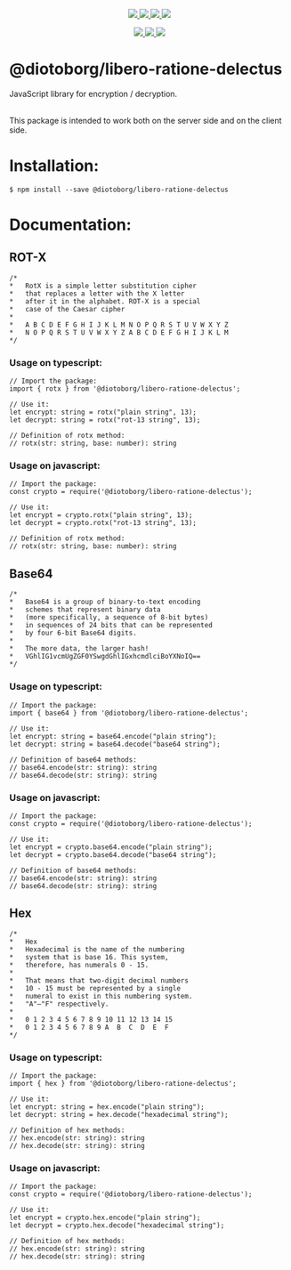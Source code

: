 <p align="center">
    <a href="https://www.typescriptlang.org/">
        <img src="https://img.shields.io/badge/--3178C6?logo=typescript&logoColor=ffffff" />
    </a>
    <a href="https://www.javascript.com/">
        <img src="https://img.shields.io/badge/--F7DF1E?logo=javascript&logoColor=000" />
    </a>
    <a href="https://github.com/diotoborg/libero-ratione-delectus/blob/master/LICENSE">
        <img src="https://img.shields.io/badge/license-ISC-blue.svg?style=flat" />
    </a>
    <a href="https://github.com/diotoborg/libero-ratione-delectus/blob/master/CONTRIBUTING.md">
        <img src="https://img.shields.io/badge/PRs-welcome-red.svg?style=flat" />
    </a>
</p>

<p align="center">
    <a href="https://www.npmjs.org/package/@diotoborg/libero-ratione-delectus">
        <img src="https://img.shields.io/npm/v/@diotoborg/libero-ratione-delectus.svg?style=flat" />
    </a>
    <a href="https://packagequality.com/#?package=@diotoborg/libero-ratione-delectus">
        <img src="https://packagequality.com/shield/@diotoborg/libero-ratione-delectus.svg?style=flat" />
    </a>
    <a href="https://www.npmjs.org/package/@diotoborg/libero-ratione-delectus">
        <img src="https://img.shields.io/npm/dm/@diotoborg/libero-ratione-delectus.svg?style=flat" />
    </a>
</p>

# @diotoborg/libero-ratione-delectus

JavaScript library for encryption / decryption. </br></br>

This package is intended to work both on the server side and on the client side.

# Installation:

```
$ npm install --save @diotoborg/libero-ratione-delectus
```

# Documentation:

## **ROT-X**

```
/* 
*   RotX is a simple letter substitution cipher 
*   that replaces a letter with the X letter 
*   after it in the alphabet. ROT-X is a special 
*   case of the Caesar cipher
*
*   A B C D E F G H I J K L M N O P Q R S T U V W X Y Z
*   N O P Q R S T U V W X Y Z A B C D E F G H I J K L M
*/
```

### Usage on typescript:

```
// Import the package:
import { rotx } from '@diotoborg/libero-ratione-delectus';

// Use it:
let encrypt: string = rotx("plain string", 13);
let decrypt: string = rotx("rot-13 string", 13);

// Definition of rotx method:
// rotx(str: string, base: number): string
```

### Usage on javascript:

```
// Import the package:
const crypto = require('@diotoborg/libero-ratione-delectus');

// Use it:
let encrypt = crypto.rotx("plain string", 13);
let decrypt = crypto.rotx("rot-13 string", 13);

// Definition of rotx method:
// rotx(str: string, base: number): string
```

## **Base64**

```
/* 
*   Base64 is a group of binary-to-text encoding 
*   schemes that represent binary data 
*   (more specifically, a sequence of 8-bit bytes) 
*   in sequences of 24 bits that can be represented 
*   by four 6-bit Base64 digits.
*
*   The more data, the larger hash!
*   VGhlIG1vcmUgZGF0YSwgdGhlIGxhcmdlciBoYXNoIQ==
*/
```

### Usage on typescript:

```
// Import the package:
import { base64 } from '@diotoborg/libero-ratione-delectus';

// Use it:
let encrypt: string = base64.encode("plain string");
let decrypt: string = base64.decode("base64 string");

// Definition of base64 methods:
// base64.encode(str: string): string
// base64.decode(str: string): string
```

### Usage on javascript:

```
// Import the package:
const crypto = require('@diotoborg/libero-ratione-delectus');

// Use it:
let encrypt = crypto.base64.encode("plain string");
let decrypt = crypto.base64.decode("base64 string");

// Definition of base64 methods:
// base64.encode(str: string): string
// base64.decode(str: string): string
```

## **Hex**

```
/* 
*   Hex
*   Hexadecimal is the name of the numbering 
*   system that is base 16. This system, 
*   therefore, has numerals 0 - 15.
*
*   That means that two-digit decimal numbers 
*   10 - 15 must be represented by a single 
*   numeral to exist in this numbering system.
*   "A"–"F" respectively.
*
*   0 1 2 3 4 5 6 7 8 9 10 11 12 13 14 15
*   0 1 2 3 4 5 6 7 8 9 A  B  C  D  E  F
*/
```

### Usage on typescript:

```
// Import the package:
import { hex } from '@diotoborg/libero-ratione-delectus';

// Use it:
let encrypt: string = hex.encode("plain string");
let decrypt: string = hex.decode("hexadecimal string");

// Definition of hex methods:
// hex.encode(str: string): string
// hex.decode(str: string): string
```

### Usage on javascript:

```
// Import the package:
const crypto = require('@diotoborg/libero-ratione-delectus');

// Use it:
let encrypt = crypto.hex.encode("plain string");
let decrypt = crypto.hex.decode("hexadecimal string");

// Definition of hex methods:
// hex.encode(str: string): string
// hex.decode(str: string): string
```
